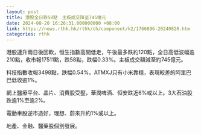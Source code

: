 ```yaml
---
layout: post
title: 港股全日跌58點　主板成交降至745億元
date: 2024-08-20 16:26:31.000000000 +08:00
link: https://news.rthk.hk/rthk/ch/component/k2/1766896-20240820.htm
categories: rthk
---
```


港股連升兩日後回軟，恒生指數高開低走，午後最多跌約120點，全日高低波幅逾210點，收市報17511點，跌58點，跌幅0.33%。主板成交額減至約745億元。

科技指數收報3498點，跌幅0.54%。ATMXJ只有小米靠穩，表現較差的阿里巴巴低收逾1%。

網上醫療平台、晶片、消費股受壓，華潤啤酒、恒安跌近6%或以上。3大石油股跌逾1%至逾2%。

電動車股逆市造好，理想、蔚來升約1%或以上。

地產、金融、醫藥股個別發展。

